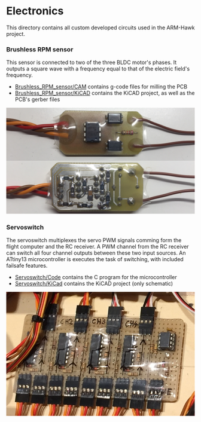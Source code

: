# Electronics

This directory contains all custom developed circuits used in the ARM-Hawk project.

### Brushless RPM sensor

This sensor is connected to two of the three BLDC motor's phases. It outputs a square wave with a frequency equal to that of the electric field's frequency.

- [Brushless_RPM_sensor/CAM](Brushless_RPM_sensor/CAM) contains g-code files for milling the PCB
- [Brushless_RPM_sensor/KiCAD](Brushless_RPM_sensor/KiCAD) contains the KiCAD project, as well as the PCB's gerber files

![Brushless RPM sensor](Brushless_RPM_sensor/RPM_sensor.png)

### Servoswitch

The servoswitch multiplexes the servo PWM signals comming form the flight computer and the RC receiver. A PWM channel from the RC receiver can switch all four channel outputs between these two input sources. An ATtiny13 microcontroller is executes the task of switching, with included failsafe features.

- [Servoswitch/Code](Servoswitch/Code) contains the C program for the microcontroller
- [Servoswitch/KiCad](Servoswitch/KiCad) contains the KiCAD project (only schematic)

![Servoswitch](Servoswitch/Servoswitch.JPG)
